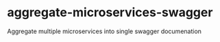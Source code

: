 # aggregate-microservices-swagger
Aggregate multiple microservices into single swagger documenation
